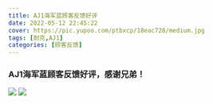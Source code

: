 ```yaml
---
title: AJ1海军蓝顾客反馈好评
date: 2022-05-12 22:45:22
cover: https://pic.yupoo.com/ptbxcp/18eac728/medium.jpg
tags: [耐克,AJ1]
categories: [顾客反馈]
---
```


###  AJ1海军蓝顾客反馈好评，感谢兄弟！
![](https://pic.yupoo.com/ptbxcp/a0111ee4/276534b8.jpg)
![](https://pic.yupoo.com/ptbxcp/18eac728/72b38d2d.jpg)
